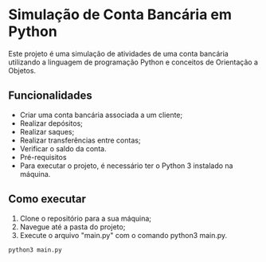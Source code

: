 # Simulação de Conta Bancária em Python

Este projeto é uma simulação de atividades de uma conta bancária utilizando a linguagem de programação Python e conceitos de Orientação a Objetos.

## Funcionalidades

- Criar uma conta bancária associada a um cliente;
- Realizar depósitos;
- Realizar saques;
- Realizar transferências entre contas;
- Verificar o saldo da conta.
- Pré-requisitos
- Para executar o projeto, é necessário ter o Python 3 instalado na máquina.

## Como executar

1. Clone o repositório para a sua máquina;
2. Navegue até a pasta do projeto;
3. Execute o arquivo "main.py" com o comando python3 main.py.

```bash
python3 main.py
```
